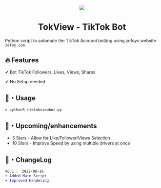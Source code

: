  <p align="center"> 
  <kbd>
<img src="https://user-images.githubusercontent.com/74594229/184976226-89539f95-721d-4a44-9ef8-56b48c533078.png"></img>
  </kbd>
</p>
<h1 align="center">
  TokView - TikTok Bot
</h1>

Python script to automate the TikTok Account botting using zefoys website ```zefoy.com```

## :fire: Features

✔ Bot TikTok Followers, Likes, Views, Shares

✔ No Setup needed

## 🚀・Usage

```
> python3 tiktokviewbot.py
```

## 🎉・Upcoming/enhancements

- 5 Stars - Allow for Like/Follower/Views Selection
- 10 Stars - Improve Speed by using multiple drivers at once

## 💭・ChangeLog

```diff
v0.1 ⋮ 2022-08-16
+ Added Main Script
+ Improved Handeling
```
